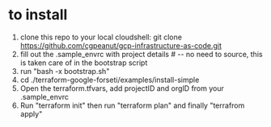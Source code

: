 # to install
1. clone this repo to your local cloudshell: git clone https://github.com/cgpeanut/gcp-infrastructure-as-code.git
3. fill out the .sample_envrc with project details    # -- no need to source, this is taken care of in the bootstrap script
4. run "bash -x bootstrap.sh" 
5. cd ./terraform-google-forseti/examples/install-simple
6. Open the terraform.tfvars, add projectID and orgID from your .sample_envrc
7. Run "terraform init" then run "terraform plan" and finally "terrafrom apply" 